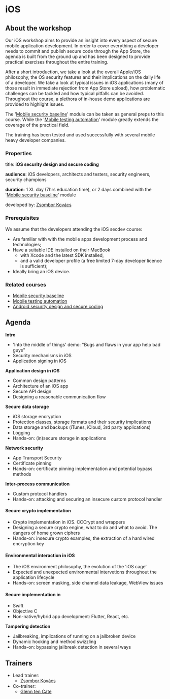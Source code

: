 # iOS

## About the workshop

Our iOS workshop aims to provide an insight into every aspect of secure mobile application development. In order to cover everything a developer needs to commit and publish secure code through the App Store, the agenda is built from the ground up and has been designed to provide practical exercises throughout the entire training.

After a short introduction, we take a look at the overall Apple/iOS philosophy, the OS security features and their implications on the daily life of a developer. We take a look at typical issues in iOS applications \(many of those result in immediate rejection from App Store upload\), how problematic challenges can be tackled and how typical pitfalls can be avoided. Throughout the course, a plethora of in-house demo applications are provided to highlight issues.

The '[Mobile security baseline](../lib/mobile-baseline.md)' module can be taken as general preps to this course. While the '[Mobile testing automation](../testx/mobile-testing-automation.md)' module greatly extends the coverage of the practical field. 

The training has been tested and used successfully with several mobile heavy developer companies.

### Properties

title: **iOS security design and secure coding**

**audience**: iOS developers, architects and testers, security engineers, security champions

**duration**: 1 XL day \(7hrs education time\), or 2 days combined with the '[Mobile security baseline](../lib/mobile-baseline.md)' module

developed by: [Zsombor Kovács](../trainers/zsombor-kovacs.md)

### Prerequisites

We assume that the developers attending the iOS secdev course:

* Are familiar with with the mobile apps development process and technologies;
* Have a suitable IDE installed on their MacBook
  * with Xcode and the latest SDK installed,
  * and a valid developer profile \(a free limited 7-day developer licence is sufficient\);
* Ideally bring an iOS device.

### Related courses

* [Mobile security baseline](../lib/mobile-baseline.md)
* [Mobile testing automation](../testx/mobile-testing-automation.md)
* [Android security design and secure coding](android.md)

## Agenda

**Intro**

* 'Into the middle of things' demo: "Bugs and flaws in your app help bad guys"
* Security mechanisms in iOS
* Application signing in iOS

**Application design in iOS**

* Common design patterns
* Architecture of an iOS app
* Secure API design
* Designing a reasonable communication flow

**Secure data storage**

* iOS storage encryption
* Protection classes, storage formats and their security implications
* Data storage and backups \(iTunes, iCloud, 3rd party applications\)
* Logging
* Hands-on: \(in\)secure storage in applications

**Network security**

* App Transport Security
* Certificate pinning
* Hands-on: certificate pinning implementation and potential bypass methods

**Inter-process communication**

* Custom protocol handlers
* Hands-on: attacking and securing an insecure custom protocol handler

#### Secure crypto implementation

* Crypto implementation in iOS. CCCrypt and wrappers
* Designing a secure crypto engine, what to do and what to avoid. The dangers of home grown ciphers 
* Hands-on: insecure crypto examples, the extraction of a hard wired encryption key

#### Environmental interaction in iOS

* The iOS environment philosophy, the evolution of the 'iOS cage'
* Expected and unexpected environmental intervetions throughout the application lifecycle
* Hands-on: screen masking, side channel data leakage, WebView issues 

#### Secure implementation in

* Swift
* Objective C 
* Non-native/hybrid app development: Flutter, React, etc.

**Tampering detection**

* Jailbreaking, implications of running on a jailbroken device
* Dynamic hooking and method swizzling
* Hands-on: bypassing jailbreak detection in several ways

## Trainers

* Lead trainer:
  * [Zsombor Kovács](../trainers/zsombor-kovacs.md)
* Co-trainer:
  * ​[Glenn ten Cate](https://c.defdev.eu/trainers/glenn-ten-cate)

